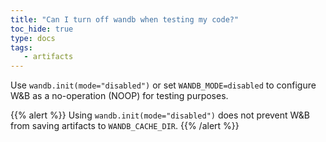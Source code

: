 ```yaml
---
title: "Can I turn off wandb when testing my code?"
toc_hide: true
type: docs
tags:
   - artifacts
---
```

Use `wandb.init(mode="disabled")` or set `WANDB_MODE=disabled` to configure W&B as a no-operation (NOOP) for testing purposes.

{{% alert %}}
Using `wandb.init(mode="disabled")` does not prevent W&B from saving artifacts to `WANDB_CACHE_DIR`.
{{% /alert %}}